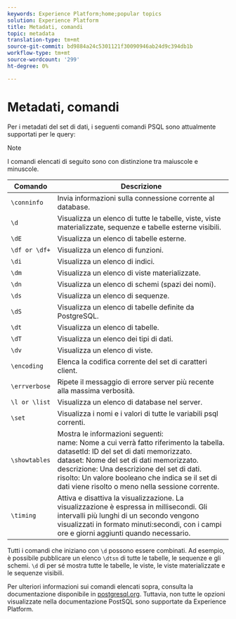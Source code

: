 ```yaml
---
keywords: Experience Platform;home;popular topics
solution: Experience Platform
title: Metadati, comandi
topic: metadata
translation-type: tm+mt
source-git-commit: bd9884a24c5301121f30090946ab24d9c394db1b
workflow-type: tm+mt
source-wordcount: '299'
ht-degree: 0%

---
```



# Metadati, comandi

Per i metadati del set di dati, i seguenti comandi PSQL sono attualmente supportati per le query:

>[!NOTE]
>
>I comandi elencati di seguito sono con distinzione tra maiuscole e minuscole.

| Comando | Descrizione |
|------- | ------------|
| `\conninfo` | Invia informazioni sulla connessione corrente al database. |
| `\d` | Visualizza un elenco di tutte le tabelle, viste, viste materializzate, sequenze e tabelle esterne visibili. |
| `\dE` | Visualizza un elenco di tabelle esterne. |
| `\df or \df+` | Visualizza un elenco di funzioni. |
| `\di` | Visualizza un elenco di indici. |
| `\dm` | Visualizza un elenco di viste materializzate. |
| `\dn` | Visualizza un elenco di schemi (spazi dei nomi). |
| `\ds` | Visualizza un elenco di sequenze. |
| `\dS` | Visualizza un elenco di tabelle definite da PostgreSQL. |
| `\dt` | Visualizza un elenco di tabelle. |
| `\dT` | Visualizza un elenco dei tipi di dati. |
| `\dv` | Visualizza un elenco di viste. |
| `\encoding` | Elenca la codifica corrente del set di caratteri client. |
| `\errverbose` | Ripete il messaggio di errore server più recente alla massima verbosità. |
| `\l or \list` | Visualizza un elenco di database nel server. |
| `\set` | Visualizza i nomi e i valori di tutte le variabili psql correnti. |
| `\showtables` | Mostra le informazioni seguenti: <br>name: Nome a cui verrà fatto riferimento la tabella.<br>datasetId: ID del set di dati memorizzato.<br>dataset: Nome del set di dati memorizzato.<br>descrizione: Una descrizione del set di dati.<br>risolto: Un valore booleano che indica se il set di dati viene risolto o meno nella sessione corrente. |
| `\timing` | Attiva e disattiva la visualizzazione. La visualizzazione è espressa in millisecondi. Gli intervalli più lunghi di un secondo vengono visualizzati in formato minuti:secondi, con i campi ore e giorni aggiunti quando necessario. |

Tutti i comandi che iniziano con `\d` possono essere combinati. Ad esempio, è possibile pubblicare un elenco `\dtsn` di tutte le tabelle, le sequenze e gli schemi. `\d` di per sé mostra tutte le tabelle, le viste, le viste materializzate e le sequenze visibili.

Per ulteriori informazioni sui comandi elencati sopra, consulta la documentazione disponibile in [postgresql.org](https://www.postgresql.org/docs/10/app-psql.html). Tuttavia, non tutte le opzioni visualizzate nella documentazione PostSQL sono supportate da  Experience Platform.

